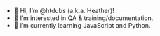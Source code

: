 - 👋 Hi, I’m @htdubs (a.k.a. Heather)!
- 👀 I’m interested in QA & training/documentation.
- 🌱 I’m currently learning JavaScript and Python.

<!---
htdubs/htdubs is a ✨ special ✨ repository because its `README.md` (this file) appears on your GitHub profile.
You can click the Preview link to take a look at your changes.
--->
